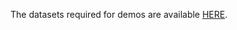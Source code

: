 
The datasets required for demos are available
 [HERE](https://www.dropbox.com/s/6kd4uiyt150uyz9/bcpd-demodata20200127.zip?dl=1).



